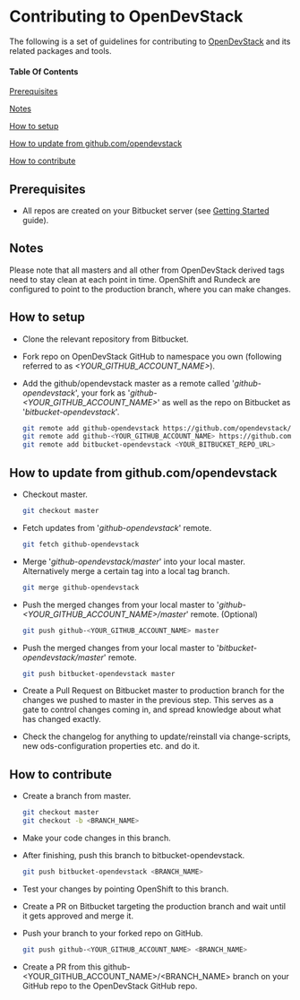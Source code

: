 # Contributing to OpenDevStack

The following is a set of guidelines for contributing to [OpenDevStack](https://github.com/opendevstack) and its related packages and tools.  

#### Table Of Contents

[Prerequisites](#prerequisites)

[Notes](#notes)

[How to setup](#how-to-setup)

[How to update from github.com/opendevstack](#how-to-update-from-github.com/opendevstack)

[How to contribute](#how-to-contribute)




## Prerequisites
* All repos are created on your Bitbucket server (see [Getting Started](https://github.com/opendevstack) guide).


## Notes
Please note that all masters and all other from OpenDevStack derived tags need to stay clean at each point in time. OpenShift and Rundeck are configured to point to the production branch, where you can make changes.



## How to setup

* Clone the relevant repository from Bitbucket.

* Fork repo on OpenDevStack GitHub to namespace you own (following referred to as *<YOUR_GITHUB_ACCOUNT_NAME>*).

* Add the github/opendevstack master as a remote called '*github-opendevstack*', your fork as '*github-<YOUR_GITHUB_ACCOUNT_NAME>*' as well as the repo on Bitbucket as '*bitbucket-opendevstack*'.
  ```sh
  git remote add github-opendevstack https://github.com/opendevstack/<REPO_NAME>.git
  git remote add github-<YOUR_GITHUB_ACCOUNT_NAME> https://github.com/<YOUR_GITHUB_ACCOUNT_NAME>/<REPO_NAME>.git
  git remote add bitbucket-opendevstack <YOUR_BITBUCKET_REPO_URL>
  ```



## How to update from github.com/opendevstack

* Checkout master.
  ```sh
  git checkout master
  ```

* Fetch updates from '*github-opendevstack*' remote.
  ```sh
  git fetch github-opendevstack
  ```

* Merge '*github-opendevstack/master*' into your local master. Alternatively merge a certain tag into a local tag branch.
  ```sh
  git merge github-opendevstack
  ```

* Push the merged changes from your local master to '*github-<YOUR_GITHUB_ACCOUNT_NAME>/master*' remote. (Optional)
  ```sh
  git push github-<YOUR_GITHUB_ACCOUNT_NAME> master
  ```

* Push the merged changes from your local master to '*bitbucket-opendevstack/master*' remote.
  ```sh
  git push bitbucket-opendevstack master
  ```

* Create a Pull Request on Bitbucket master to production branch for the changes we pushed to master in the previous step. This serves as a gate to control changes coming in, and spread knowledge about what has changed exactly.

* Check the changelog for anything to update/reinstall via change-scripts, new ods-configuration properties etc. and do it.
  


## How to contribute

* Create a branch from master.
  ```sh
  git checkout master
  git checkout -b <BRANCH_NAME>
  ```

* Make your code changes in this branch.

* After finishing, push this branch to bitbucket-opendevstack.
  ```sh
  git push bitbucket-opendevstack <BRANCH_NAME>
  ```
  
* Test your changes by pointing OpenShift to this branch.
  
* Create a PR on Bitbucket targeting the production branch and wait until it gets approved and merge it.

* Push your branch to your forked repo on GitHub.
  ```sh
  git push github-<YOUR_GITHUB_ACCOUNT_NAME> <BRANCH_NAME>
  ```

* Create a PR from this github-<YOUR_GITHUB_ACCOUNT_NAME>/<BRANCH_NAME> branch on your GitHub repo to the OpenDevStack GitHub repo. 
